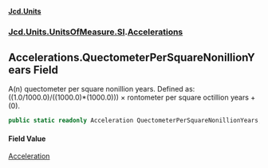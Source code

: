 #### [Jcd.Units](index.md 'index')
### [Jcd.Units.UnitsOfMeasure.SI](Jcd.Units.UnitsOfMeasure.SI.md 'Jcd.Units.UnitsOfMeasure.SI').[Accelerations](Accelerations.md 'Jcd.Units.UnitsOfMeasure.SI.Accelerations')

## Accelerations.QuectometerPerSquareNonillionYears Field

A(n) quectometer per square nonillion years. Defined as: ((1.0/1000.0)/((1000.0)*(1000.0))) × rontometer per square octillion years + (0).

```csharp
public static readonly Acceleration QuectometerPerSquareNonillionYears;
```

#### Field Value
[Acceleration](Acceleration.md 'Jcd.Units.UnitTypes.Acceleration')